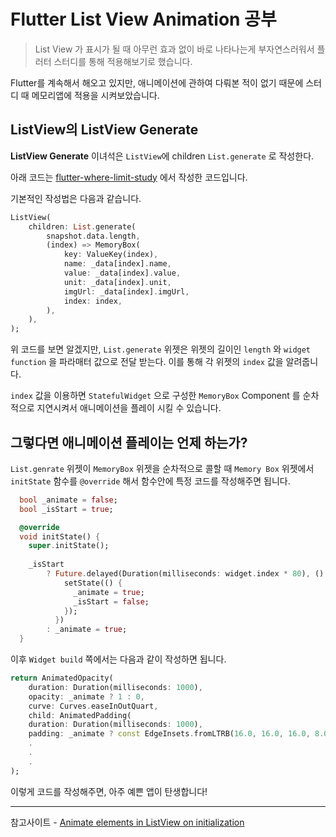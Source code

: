 # Flutter List View Animation 공부

> List View 가 표시가 될 때 아무런 효과 없이 바로 나타나는게 부자연스러워서 플러터 스터디를 통해 적용해보기로 했습니다.

Flutter를 계속해서 해오고 있지만, 애니메이션에 관하여 다뤄본 적이 없기 때문에 스터디 때 메모리앱에 적용을 시켜보았습니다.

## ListView의 ListView Generate

**ListView Generate** 이녀석은 `ListView`에 children `List.generate` 로 작성한다.

아래 코드는 [flutter-where-limit-study](https://github.com/krumaska/flutter-where-limit-study) 에서 작성한 코드입니다.

기본적인 작성법은 다음과 같습니다.

```dart
ListView(
    children: List.generate(
        snapshot.data.length,
        (index) => MemoryBox(
            key: ValueKey(index),
            name: _data[index].name,
            value: _data[index].value,
            unit: _data[index].unit,
            imgUrl: _data[index].imgUrl,
            index: index,
        ),
    ),
);
```

위 코드를 보면 알겠지만, `List.generate` 위젯은 위젯의 길이인 `length` 와 `widget function` 을 파라매터 값으로 전달 받는다. 이를 통해 각 위젯의 `index` 값을 알려줍니다.

`index` 값을 이용하면 `StatefulWidget` 으로 구성한 `MemoryBox` Component 를 순차적으로 지연시켜서 애니메이션을 플레이 시킬 수 있습니다.

## 그렇다면 애니메이션 플레이는 언제 하는가?

`List.genrate` 위젯이 `MemoryBox` 위젯을 순차적으로 콜할 때 `Memory Box` 위젯에서 `initState` 함수를 `@override` 해서 함수안에 특정 코드를 작성해주면 됩니다.

```dart
  bool _animate = false;
  bool _isStart = true;

  @override
  void initState() {
    super.initState();
    
    _isStart
        ? Future.delayed(Duration(milliseconds: widget.index * 80), () {
            setState(() {
              _animate = true;
              _isStart = false;
            });
          })
        : _animate = true;
  }
```

이후 `Widget build` 쪽에서는 다음과 같이 작성하면 됩니다.

```dart
return AnimatedOpacity(
    duration: Duration(milliseconds: 1000),
    opacity: _animate ? 1 : 0,
    curve: Curves.easeInOutQuart,
    child: AnimatedPadding(
    duration: Duration(milliseconds: 1000),
    padding: _animate ? const EdgeInsets.fromLTRB(16.0, 16.0, 16.0, 8.0) : const EdgeInsets.only(top: 10),
    .
    .
    .
);
```

이렇게 코드를 작성해주면, 아주 예쁜 앱이 탄생합니다!

---

참고사이트 - [Animate elements in ListView on initialization](https://stackoverflow.com/questions/59512344/animate-elements-in-listview-on-initialization)